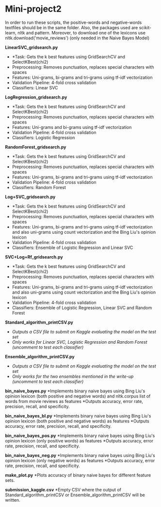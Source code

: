 # Mini-project2
In order to run these scripts, the positive-words and negative-words textfiles should be in the same folder. Also, the packages used are scikit-learn, nltk and pattern. Moreover, to download one of the lexicons use nltk.download('movie_reviews') (only needed in the Naive Bayes Model) 

**LinearSVC_gridsearch.py**
* *Task: Gets the k best features using GridSearchCV and SelectKBest(chi2)
* Preprocessing: Removes punctuation, replaces special characters with spaces
* Features: Uni-grams, bi-grams and tri-grams using tf-idf vectorization
* Validation Pipeline: 4-fold cross validation
* Classifiers: Linear SVC

**LogRegression_gridsearch.py**
* *Task: Gets the k best features using GridSearchCV and SelectKBest(chi2)
* Preprocessing: Removes punctuation, replaces special characters with spaces
* Features: Uni-grams and bi-grams using tf-idf vectorization
* Validation Pipeline: 4-fold cross validation
* Classifiers: Logistic Regression

**RandomForest_gridsearch.py**
* *Task: Gets the k best features using GridSearchCV and SelectKBest(chi2)
* Preprocessing: Removes punctuation, replaces special characters with spaces
* Features: Uni-grams, bi-grams and tri-grams using tf-idf vectorization
* Validation Pipeline: 4-fold cross validation
* Classifiers: Random Forest

**Log+SVC_gridsearch.py**
* *Task: Gets the k best features using GridSearchCV and SelectKBest(chi2)
* Preprocessing: Removes punctuation, replaces special characters with spaces
* Features: Uni-grams, bi-grams and tri-grams using tf-idf vectorization and also uni-grams using count vectorization and the Bing Liu's opinion lexicon
* Validation Pipeline: 4-fold cross validation
* Classifiers: Ensemble of Logistic Regression and Linear SVC

**SVC+Log+Rf_gridsearch.py**
* *Task: Gets the k best features using GridSearchCV and SelectKBest(chi2)
* Preprocessing: Removes punctuation, replaces special characters with spaces
* Features: Uni-grams, bi-grams and tri-grams using tf-idf vectorization and also uni-grams using count vectorization and the Bing Liu's opinion lexicon
* Validation Pipeline: 4-fold cross validation
* Classifiers: Ensemble of Logistic Regression, Linear SVC and Random Forest

**Standard_algorithm_printCSV.py**
* *Outputs a CSV file to submit on Kaggle evaluating the model on the test set*
* *Only works for Linear SVC, Logistic Regression and Random Forest (uncomment to test each classifier)*

**Ensemble_algorithm_printCSV.py**
* *Outputs a CSV file to submit on Kaggle evaluating the model on the test set*
* *Only works for the two ensembles mentioned in the write-up (uncomment to test each classifier)*

**bin_naive_bayes.py**
*Implements binary naive bayes using Bing Liu's opinion lexicon (both positive and negative words) and nltk.corpus list of words from movie reviews as features
*Outputs accuracy, error rate, precision, recall, and specificity.

**bin_naive_bayes_bl.py**
*Implements binary naive bayes using Bing Liu's opinion lexicon (both positive and negative words) as features
*Outputs accuracy, error rate, precision, recall, and specificity.

**bin_naive_bayes_pos.py**
*Implements binary naive bayes using Bing Liu's opinion lexicon (only positive words) as features
*Outputs accuracy, error rate, precision, recall, and specificity.

**bin_naive_bayes_neg.py**
*Implements binary naive bayes using Bing Liu's opinion lexicon (only negative words) as features
*Outputs accuracy, error rate, precision, recall, and specificity.

**make_plot.py**
*Plots accuracy of binary naive bayes for different feature sets.

**submission_kaggle.csv**
*Empty CSV where the output of Standard_algorithm_printCSV or Ensemble_algorithm_printCSV will be written.

